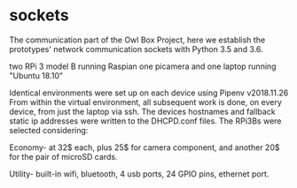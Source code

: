 # sockets
The communication part of the Owl Box Project, here we establish the prototypes' network communication sockets with 
Python 3.5 and 3.6.



two RPi 3 model B running Raspian
one picamera
and one laptop running "Ubuntu 18.10"

Identical environments were set up on each device using Pipenv v2018.11.26
From within the virtual environment, all subsequent work is done, on every device, from just the laptop via ssh.
The devices hostnames and fallback static ip addresses were written to the DHCPD.conf files.
The RPi3Bs were selected considering:

Economy- at 32$ each, plus 25$ for camera component, and another 20$ for the pair of microSD cards.

Utility- built-in wifi, bluetooth, 4 usb ports, 24 GPIO pins, ethernet port.

